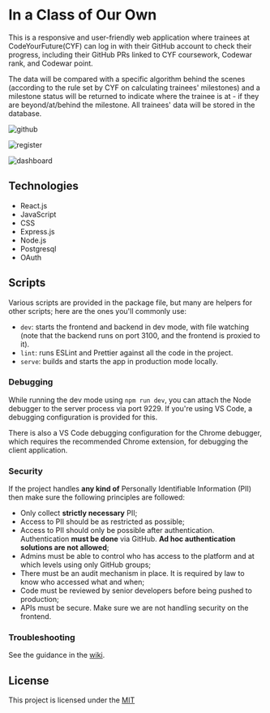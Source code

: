 # In a Class of Our Own
This is a responsive and user-friendly web application where trainees at CodeYourFuture(CYF) can log in with their GitHub account to check their progress, including their GitHub PRs linked to CYF coursework, Codewar rank, and Codewar point. 

The data will be compared with a specific algorithm behind the scenes (according to the rule set by CYF on calculating trainees' milestones) and a milestone status will be returned to indicate where the trainee is at - if they are beyond/at/behind the milestone. All trainees' data will be stored in the database. 

![github](https://github.com/Doris-Siu/in-a-class-of-our-own/assets/107772913/6c6b41cc-818b-4205-9379-835a8a200083)

![register](https://github.com/Doris-Siu/in-a-class-of-our-own/assets/107772913/75b96a82-8d70-492e-bad5-f9a559f1c65d)

![dashboard](https://github.com/Doris-Siu/in-a-class-of-our-own/assets/107772913/01d07742-364d-4271-8b08-72653ac581b4)


## Technologies
- React.js
- JavaScript
- CSS
- Express.js
- Node.js
- Postgresql
- OAuth


## Scripts

Various scripts are provided in the package file, but many are helpers for other scripts; here are the ones you'll
commonly use:

- `dev`: starts the frontend and backend in dev mode, with file watching (note that the backend runs on port 3100, and
  the frontend is proxied to it).
- `lint`: runs ESLint and Prettier against all the code in the project.
- `serve`: builds and starts the app in production mode locally.

### Debugging

While running the dev mode using `npm run dev`, you can attach the Node debugger to the server process via port 9229.
If you're using VS Code, a debugging configuration is provided for this.

There is also a VS Code debugging configuration for the Chrome debugger, which requires the recommended Chrome
extension, for debugging the client application.

### Security

If the project handles **any kind of** Personally Identifiable Information (PII) then make sure the following
principles are followed:

- Only collect **strictly necessary** PII;
- Access to PII should be as restricted as possible;
- Access to PII should only be possible after authentication. Authentication **must be done** via GitHub. **Ad hoc
  authentication solutions are not allowed**;
- Admins must be able to control who has access to the platform and at which levels using only GitHub groups;
- There must be an audit mechanism in place. It is required by law to know who accessed what and when;
- Code must be reviewed by senior developers before being pushed to production;
- APIs must be secure. Make sure we are not handling security on the frontend.


### Troubleshooting

See the guidance in the [wiki].

[1]: https://docs.github.com/en/free-pro-team@latest/github/creating-cloning-and-archiving-repositories/creating-a-repository-from-a-template#creating-a-repository-from-a-template
[2]: https://codeyourfuture.slack.com/archives/C021ATWS9A5
[Babel]: https://babeljs.io/
[Cloud Foundry]: https://www.cloudfoundry.org/
[collaborators]: https://help.github.com/en/articles/inviting-collaborators-to-a-personal-repository
[Docker]: https://www.docker.com
[ESLint]: https://eslint.org/
[Express]: https://expressjs.com/
[Morgan]: https://github.com/expressjs/morgan
[Node]: https://nodejs.org/en/
[node-postgres]: https://node-postgres.com/
[Postgres]: https://www.postgresql.org/
[Prettier]: https://prettier.io/
[pull request]: https://help.github.com/en/articles/about-pull-requests
[React]: https://reactjs.org/
[React Router]: https://reactrouter.com/web
[Render]: https://render.com/
[Webpack]: https://webpack.js.org/
[wiki]: https://github.com/textbook/starter-kit/wiki
[Winston]: https://github.com/winstonjs/winston

## License

This project is licensed under the [MIT](https://choosealicense.com/licenses/mit/)
